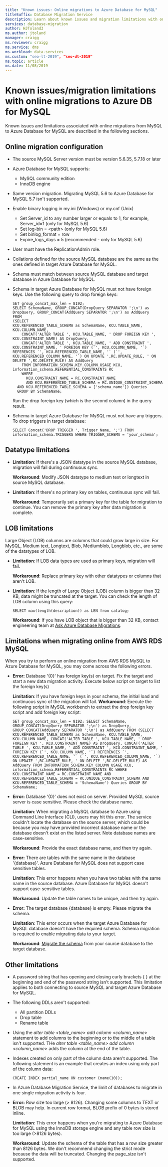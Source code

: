 ```yaml
---
title: "Known issues: Online migrations to Azure Database for MySQL"
titleSuffix: Database Migration Service
description: Learn about known issues and migration limitations with online migrations to Azure Database for MySQL.
services: database-migration
author: HJToland3
ms.author: jtoland
manager: craigg
ms.reviewer: craigg
ms.service: dms
ms.workload: data-services
ms.custom: "seo-lt-2019"​, "seo-dt-2019"
ms.topic: article
ms.date: 11/08/2019
---
```


# Known issues/migration limitations with online migrations to Azure DB for MySQL

Known issues and limitations associated with online migrations from MySQL to Azure Database for MySQL are described in the following sections.

## Online migration configuration


- The source MySQL Server version must be version 5.6.35, 5.7.18 or later
- Azure Database for MySQL supports:
  - MySQL community edition
  - InnoDB engine
- Same version migration. Migrating MySQL 5.6 to Azure Database for MySQL 5.7 isn't supported.
- Enable binary logging in my.ini (Windows) or my.cnf (Unix)
  - Set Server_id to any number larger or equals to 1, for example, Server_id=1 (only for MySQL 5.6)
  - Set log-bin = \<path> (only for MySQL 5.6)
  - Set binlog_format = row
  - Expire_logs_days = 5 (recommended - only for MySQL 5.6)
- User must have the ReplicationAdmin role.
- Collations defined for the source MySQL database are the same as the ones defined in target Azure Database for MySQL.
- Schema must match between source MySQL database and target database in Azure Database for MySQL.
- Schema in target Azure Database for MySQL must not have foreign keys. Use the following query to drop foreign keys:
    ```
    SET group_concat_max_len = 8192;
    SELECT SchemaName, GROUP_CONCAT(DropQuery SEPARATOR ';\n') as DropQuery, GROUP_CONCAT(AddQuery SEPARATOR ';\n') as AddQuery
    FROM
    (SELECT 
    KCU.REFERENCED_TABLE_SCHEMA as SchemaName, KCU.TABLE_NAME, KCU.COLUMN_NAME,
    	CONCAT('ALTER TABLE ', KCU.TABLE_NAME, ' DROP FOREIGN KEY ', KCU.CONSTRAINT_NAME) AS DropQuery,
        CONCAT('ALTER TABLE ', KCU.TABLE_NAME, ' ADD CONSTRAINT ', KCU.CONSTRAINT_NAME, ' FOREIGN KEY (`', KCU.COLUMN_NAME, '`) REFERENCES `', KCU.REFERENCED_TABLE_NAME, '` (`', KCU.REFERENCED_COLUMN_NAME, '`) ON UPDATE ',RC.UPDATE_RULE, ' ON DELETE ',RC.DELETE_RULE) AS AddQuery
    	FROM INFORMATION_SCHEMA.KEY_COLUMN_USAGE KCU, information_schema.REFERENTIAL_CONSTRAINTS RC
    	WHERE
    	  KCU.CONSTRAINT_NAME = RC.CONSTRAINT_NAME
    	  AND KCU.REFERENCED_TABLE_SCHEMA = RC.UNIQUE_CONSTRAINT_SCHEMA
      AND KCU.REFERENCED_TABLE_SCHEMA = ['schema_name']) Queries
      GROUP BY SchemaName;
    ```

    Run the drop foreign key (which is the second column) in the query result.
- Schema in target Azure Database for MySQL must not have any triggers. To drop triggers in target database:
    ```
    SELECT Concat('DROP TRIGGER ', Trigger_Name, ';') FROM  information_schema.TRIGGERS WHERE TRIGGER_SCHEMA = 'your_schema';
    ```

## Datatype limitations

- **Limitation**: If there's a JSON datatype in the source MySQL database, migration will fail during continuous sync.

    **Workaround**: Modify JSON datatype to medium text or longtext in source MySQL database.

- **Limitation**: If there's no primary key on tables, continuous sync will fail.

    **Workaround**: Temporarily set a primary key for the table for migration to continue. You can remove the primary key after data migration is complete.

## LOB limitations

Large Object (LOB) columns are columns that could grow large in size. For MySQL, Medium text, Longtext, Blob, Mediumblob, Longblob, etc., are some of the datatypes of LOB.

- **Limitation**: If LOB data types are used as primary keys, migration will fail.

    **Workaround**: Replace primary key with other datatypes or columns that aren't LOB.

- **Limitation**: If the length of Large Object (LOB) column is bigger than 32 KB, data might be truncated at the target. You can check the length of LOB column using this query:
    ```
    SELECT max(length(description)) as LEN from catalog;
    ```

    **Workaround**: If you have LOB object that is bigger than 32 KB, contact engineering team at [Ask Azure Database Migrations](mailto:AskAzureDatabaseMigrations@service.microsoft.com).

## Limitations when migrating online from AWS RDS MySQL

When you try to perform an online migration from AWS RDS MySQL to Azure Database for MySQL, you may come across the following errors.

- **Error:** Database '{0}' has foreign key(s) on target. Fix the target and start a new data migration activity. Execute below script on target to list the foreign key(s)

  **Limitation**: If you have foreign keys in your schema, the initial load and continuous sync of the migration will fail.
  **Workaround**: Execute the following script in MySQL workbench to extract the drop foreign key script and add foreign key script:

  ```
  SET group_concat_max_len = 8192; SELECT SchemaName, GROUP_CONCAT(DropQuery SEPARATOR ';\n') as DropQuery, GROUP_CONCAT(AddQuery SEPARATOR ';\n') as AddQuery FROM (SELECT KCU.REFERENCED_TABLE_SCHEMA as SchemaName, KCU.TABLE_NAME, KCU.COLUMN_NAME, CONCAT('ALTER TABLE ', KCU.TABLE_NAME, ' DROP FOREIGN KEY ', KCU.CONSTRAINT_NAME) AS DropQuery, CONCAT('ALTER TABLE ', KCU.TABLE_NAME, ' ADD CONSTRAINT ', KCU.CONSTRAINT_NAME, ' FOREIGN KEY (`', KCU.COLUMN_NAME, '`) REFERENCES `', KCU.REFERENCED_TABLE_NAME, '` (`', KCU.REFERENCED_COLUMN_NAME, '`) ON UPDATE ',RC.UPDATE_RULE, ' ON DELETE ',RC.DELETE_RULE) AS AddQuery FROM INFORMATION_SCHEMA.KEY_COLUMN_USAGE KCU, information_schema.REFERENTIAL_CONSTRAINTS RC WHERE KCU.CONSTRAINT_NAME = RC.CONSTRAINT_NAME AND KCU.REFERENCED_TABLE_SCHEMA = RC.UNIQUE_CONSTRAINT_SCHEMA AND KCU.REFERENCED_TABLE_SCHEMA = 'SchemaName') Queries GROUP BY SchemaName;
  ```

- **Error:** Database '{0}' does not exist on server. Provided MySQL source server is case sensitive. Please check the database name.

  **Limitation**: When migrating a MySQL database to Azure using Command Line Interface (CLI), users may hit this error. The service couldn't locate the database on the source server, which could be because you may have provided incorrect database name or the database doesn't exist on the listed server. Note database names are case-sensitive.

  **Workaround**: Provide the exact database name, and then try again.

- **Error:** There are tables with the same name in the database '{database}'. Azure Database for MySQL does not support case sensitive tables.

  **Limitation**: This error happens when you have two tables with the same name in the source database. Azure Database for MySQL doesn't support case-sensitive tables.

  **Workaround**: Update the table names to be unique, and then try again.

- **Error:** The target database {database} is empty. Please migrate the schema.

  **Limitation**: This error occurs when the target Azure Database for MySQL database doesn't have the required schema. Schema migration is required to enable migrating data to your target.

  **Workaround**: [Migrate the schema](https://docs.microsoft.com/azure/dms/tutorial-mysql-azure-mysql-online#migrate-the-sample-schema) from your source database to the target database.

## Other limitations

- A password string that has opening and closing curly brackets {  } at the beginning and end of the password string isn't supported. This limitation applies to both connecting to source MySQL and target Azure Database for MySQL.
- The following DDLs aren't supported:
  - All partition DDLs
  - Drop table
  - Rename table
- Using the *alter table <table_name> add column <column_name>* statement to add columns to the beginning or to the middle of a table isn't supported. THe *alter table <table_name> add column <column_name>* adds the column at the end of the table.
- Indexes created on only part of the column data aren't supported. The following statement is an example that creates an index using only part of the column data:

    ``` 
    CREATE INDEX partial_name ON customer (name(10));
    ```

- In Azure Database Migration Service, the limit of databases to migrate in one single migration activity is four.

- **Error:** Row size too large (> 8126). Changing some columns to TEXT or BLOB may help. In current row format, BLOB prefix of 0 bytes is stored inline.

  **Limitation**: This error happens when you're migrating to Azure Database for MySQL using the InnoDB storage engine and any table row size is too large (>8126 bytes).

  **Workaround**: Update the schema of the table that has a row size greater than 8126 bytes. We don't recommend changing the strict mode because the data will be truncated. Changing the page_size isn't supported.
